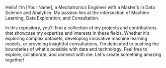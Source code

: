 Hello! I'm [Your Name], a Mechatronics Engineer with a Master's in Data Science and Analytics. My passion lies at the intersection of Machine Learning, Data Exploration, and Consultation.

In this repository, you'll find a collection of my projects and contributions that showcase my expertise and interests in these fields.
Whether it's exploring complex datasets, developing innovative machine learning models, or providing insightful consultations, I'm dedicated to pushing the boundaries of what's possible with data and technology.
Feel free to explore, collaborate, and connect with me. Let's create something amazing together!

